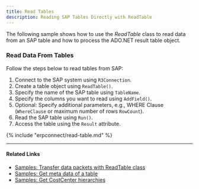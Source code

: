 ```yaml
---
title: Read Tables
description: Reading SAP Tables Directly with ReadTable
---
```


The following sample shows how to use the *ReadTable* class to read data from an SAP table and how to process the ADO.NET result table object. 

### Read Data From Tables

Follow the steps below to read tables from SAP:

1. Connect to the SAP system using `R3Connection`.
2. Create a table object using `ReadTable()`.
3. Specify the name of the SAP table using `TableName`.
4. Specify the columns you want to read using `AddField()`.
5. Optional: Specify additional parameters, e.g., WHERE Clause (`WhereClause` or maximum number of rows `RowCount`).
6. Read the SAP table using `Run()`.
7. Access the table using the `Result` attribute.

{% include "erpconnect/read-table.md" %}


****
#### Related Links
- [Samples: Transfer data packets with ReadTable class](../../samples/transfer-data-packets-with-readtable-class.md)
- [Samples: Get meta data of a table](../../samples/get-meta-data-of-a-table.md)
- [Samples: Get CostCenter hierarchies](../../samples/get-costcenter-hierarchies.md)

